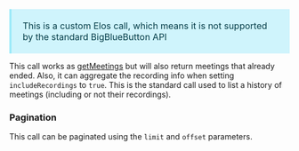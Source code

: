 <div style="
    background-color: #cff4fc;
    color: #033b46;
    padding: 20px;
    font-size: 16px;
    border-left: 0.25rem solid #9eeaf9
    ">
    This is a custom Elos call, which means it is not supported by the standard BigBlueButton API
</div>

This call works as [getMeetings](#operation/getMeetings) but will also return meetings that already ended. Also, it can aggregate the recording info when setting `includeRecordings` to `true`. This is the standard call used to list a history of meetings (including or not their recordings).

### Pagination
This call can be paginated using the `limit` and `offset` parameters.
